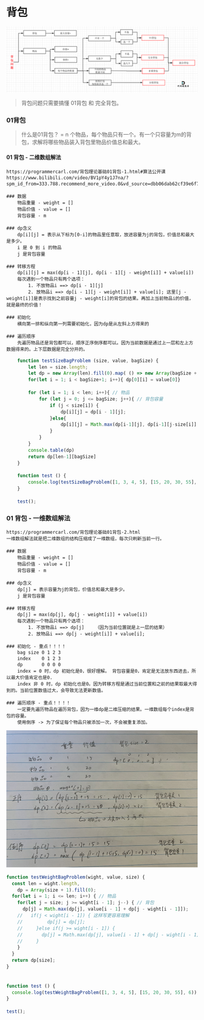# 背包
![plot](./img/20210117171307407.png)
> 背包问题只需要搞懂 01背包 和 完全背包。
    
### 01背包 
> 什么是01背包？ = n 个物品，每个物品只有一个。有一个只容量为m的背包，求解将哪些物品装入背包里物品价值总和最大。

#### 01 背包 - 二维数组解法
    https://programmercarl.com/背包理论基础01背包-1.html#算法公开课       
    https://www.bilibili.com/video/BV1pY4y1J7na/?spm_id_from=333.788.recommend_more_video.0&vd_source=dbb06dab62cf39e6f7017ff59f8c2cfc

    ### 数据 
        物品重量 - weight = []        
        物品价值 - value = []         
        背包容量 - m      

    ### dp含义
        dp[i][j] = 表示从下标为[0-i]的物品里任意取，放进容量为j的背包，价值总和最大是多少。
        i 是 0 到 i 的物品       
        j 是背包容量               
        
    ### 转移方程
        dp[i][j] = max(dp[i - 1][j], dp[i - 1][j - weight[i]] + value[i]) 
        每次遇到一个物品只有两个选项：    
            1. 不放物品i ==> dp[i - 1][j]         
            2. 放物品i ==> dp[i - 1][j - weight[i]] + value[i]; 这里[j - weight[i]]是表示找到之前容量j - weight[i]的背包的结果。再加上当前物品i的价值，就是最终的价值！    

    ### 初始化 
        横向第一排和纵向第一列需要初始化，因为dp是从左斜上方得来的 

    ### 遍历顺序 
        先遍历物品还是背包都可以，顺序正序倒序都可以。因为当前数据是通过上一层和左上方数据得来的。上下层数据是完全分开的。

```js
    function testSizeBagProblem (size, value, bagSize) {
        let len = size.length;
        let dp = new Array(len).fill(0).map( () => new Array(bagSize + 1).fill(0))
        for(let i = 1; i < bagSize+1; i++){ dp[0][i] = value[0]}

        for (let i = 1; i < len; i++){ // 物品 
            for (let j = 0; j <= bagSize; j++){ // 背包容量 
                if (j < size[i]) {
                    dp[i][j] = dp[i - 1][j];
                }else{
                    dp[i][j] = Math.max(dp[i-1][j], dp[i-1][j-size[i]] + value[i])
                }
            }
        }
        console.table(dp)
        return dp[len-1][bagSize]
    }

    function test () {
        console.log(testSizeBagProblem([1, 3, 4, 5], [15, 20, 30, 55], 6));
    }

    test();
```





### 01 背包 - 一维数组解法
    https://programmercarl.com/背包理论基础01背包-2.html        
    一维数组解法就是把二维数组的结构压缩成了一维数组，每次只刷新当前一行。

    ### 数据 
        物品重量 - weight = []        
        物品价值 - value = []         
        背包容量 - m      

    ### dp含义
        dp[j] = 表示容量为j的背包，价值总和最大是多少。
        j 是背包容量               
        
    ### 转移方程
        dp[j] = max(dp[j], dp[j - weight[i]] + value[i]) 
        每次遇到一个物品只有两个选项：    
            1. 不放物品i ==> dp[j]    （因为当前位置就是上一层的结果）
            2. 放物品i ==> dp[j - weight[i]] + value[i]; 

    ### 初始化 - 重点！！！！
        bag size 0 1 2 3 
        index    0 1 2 3 
        dp       0 0 0 0
        index = 0 时，dp 初始化是0，很好理解。 背包容量是0，肯定是无法放东西进去，所以最大价值肯定也是0. 
        index 非 0 时，dp 初始化也是0。因为转移方程是通过当前位置和之前的结果取最大得到的。当前位置数值过大，会导致无法更新数值。

    ### 遍历顺序 - 重点！！！！
        一定要先遍历物品在遍历背包，因为一维dp是二维压缩的结果。一维数组每个index是背包的容量。
        使用倒序 -> 为了保证每个物品只被添加一次，不会被重复添加。

![plot](./img/IMG_2714.jpg)
        
```js
function testWeightBagProblem(wight, value, size) {
  const len = wight.length, 
    dp = Array(size + 1).fill(0);
  for(let i = 1; i <= len; i++) { // 物品 
    for(let j = size; j >= wight[i - 1]; j--) { // 背包
      dp[j] = Math.max(dp[j], value[i - 1] + dp[j - wight[i - 1]]);
    //   if(j < wight[i - 1]) { 这样写更容易理解
    //         dp[j] = dp[j];  
    //     }else if(j >= wight[i - 1]) {
    //       dp[j] = Math.max(dp[j], value[i - 1] + dp[j - wight[i - 1]]);
    //     }
    }
  }
  return dp[size];
}


function test () {
  console.log(testWeightBagProblem([1, 3, 4, 5], [15, 20, 30, 55], 6));
}

test();
```



